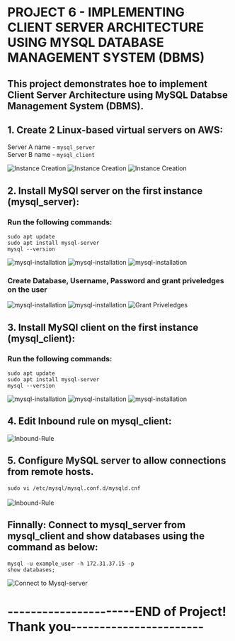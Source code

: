 # PROJECT 6 - IMPLEMENTING CLIENT SERVER ARCHITECTURE USING MYSQL DATABASE MANAGEMENT SYSTEM (DBMS)

 ## **This project demonstrates hoe to implement Client Server Architecture using MySQL Databse Management System (DBMS).**

 ## 1. Create 2 Linux-based virtual servers on AWS: 
Server A name - `mysql_server` <br> 
Server B name - `mysql_client`
 
 ![Instance Creation](./img/1a.png)
 ![Instance Creation](./img/1b.png)
 ![Instance Creation](./img/1c.png)

## 2. Install MySQl server on the first instance (mysql_server):

### Run the following commands:
```
sudo apt update
sudo apt install mysql-server
mysql --version

```
![mysql-installation](./img/2a.png)
![mysql-installation](./img/2b.png)
![mysql-installation](./img/2c.png)

### Create Database, Username, Password and grant priveledges on the user
![mysql-installation](./img/2d.png)
![mysql-installation](./img/2f.png)
![Grant Priveledges](./img/2g.png)

## 3. Install MySQl client on the first instance (mysql_client):

### Run the following commands:
```
sudo apt update
sudo apt install mysql-server
mysql --version

```
![mysql-installation](./img/2a.png)
![mysql-installation](./img/3b.png)
![mysql-installation](./img/3c.png)

## 4. Edit Inbound rule on mysql_client:
![Inbound-Rule](./img/4.png)

## 5. Configure MySQL server to allow connections from remote hosts.

`sudo vi /etc/mysql/mysql.conf.d/mysqld.cnf`
<br><br>
![Inbound-Rule](./img/5.png)

## Finnally: Connect to mysql_server from mysql_client and show databases using the command as below:

```
mysql -u example_user -h 172.31.37.15 -p
show databases;
```

![Connect to Mysql-server](./img/7.png)
# ----------------------END of Project! Thank you-----------------------